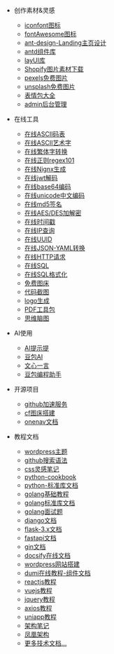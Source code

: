 <!-- _navbar.md -->
<!-- Title -->

* 创作素材&灵感
    * [iconfont图标](https://www.iconfont.cn/)
    * [fontAwesome图标](https://fontawesome.com.cn/v5)
    * [ant-design-Landing主页设计](https://landing.ant.design/index-cn) 
    * [antd组件库](https://ant-design.antgroup.com/components/overview-cn)
    * [layUI库](https://layui.dev/docs/2/)
    * [Shopify图片素材下载](https://www.shopify.com/stock-photos/)
    * [pexels免费图片](https://www.pexels.com/)
    * [unsplash免费图片](https://unsplash.com/)
    * [表情包大全](https://fabiaoqing.com/)
    * [admin后台管理](https://github.com/search?q=in%3Adescribe+admin+stars%3A%3E1000&type=repositories)

* 在线工具
    * [在线ASCII码表](https://www.fly63.com/tool/ascii/)
    * [在线ASCII艺术字](https://www.fly63.com/tool/ascii/)
    * [在线繁体字转换](https://www.aies.cn/)
    * [在线正则regex101](https://regex101.com/)
    * [在线Nignx生成](https://www.digitalocean.com/community/tools/nginx?global.app.lang=zhCN)
    * [在线jwt解码](https://jwt.io/)
    * [在线base64编码](https://www.toolhelper.cn/EncodeDecode/Base64)
    * [在线unicode中文编码](https://www.toolhelper.cn/EncodeDecode/UnicodeChinese)
    * [在线md5签名](https://www.zxgj.cn/g/md5)
    * [在线AES/DES加解密](https://www.fly63.com/tool/cipher/)
    * [在线时间戳](https://www.zxgj.cn/g/unix)
    * [在线IP查询](https://ip.sb/)
    * [在线UUID](https://www.zxgj.cn/g/uuid)
    * [在线JSON-YAML转换](https://www.fly63.com/tool/jsonyaml/)
    * [在线HTTP请求](https://www.toolscat.com/dev/postman)
    * [在线SQL](https://www.db-fiddle.com/)
    * [在线SQL格式化](https://www.zxgj.cn/g/sqlformat)
    * [免费图床](https://sm.ms/)
    * [代码截图](https://carbon.now.sh/)
    * [logo生成](https://www.uugai.com/)
    * [PDF工具包](https://smallpdf.com/cn/pdf-tools)
    * [思维脑图](https://www.mindline.cn/webapp)

* AI使用
    * [AI提示提](https://www.jyshare.com/front-end/9127/)
    * [豆包AI](https://www.doubao.com/chat/)
    * [文心一言](https://yiyan.baidu.com/)
    * [豆包编程助手](https://www.marscode.cn/)

* 开源项目
    * [github加速服务](https://github.com/hunshcn/gh-proxy)
    * [cf图床搭建](https://github.com/MarSeventh/CloudFlare-ImgBed)
    * [onenav文档](https://doc.xiaoz.org/books/onenav/page/a1d0c)

* 教程文档
    * [wordpress主题](https://cn.wordpress.org/themes/)
    * [github搜索语法](https://github.com/zhazhanitian/weekly/blob/main/learning/GitHub%E6%90%9C%E7%B4%A2%E7%9A%84%E6%AD%A3%E7%A1%AE%E5%A7%BF%E5%8A%BF.md)
    * [css灵感笔记](https://csscoco.com/inspiration/#/./init)
    * [python-cookbook](https://python3-cookbook.readthedocs.io/zh-cn/latest/preface.html)
    * [python-标准库文档](https://docs.python.org/zh-cn/3.8/py-modindex.html)
    * [golang基础教程](https://www.topgoer.cn/docs/gomianshiti/mianshiti)
    * [golang标准库文档](https://word.topgoer.com/)
    * [golang面试题](https://www.topgoer.cn/docs/gomianshiti/mianshiti)
    * [django文档](https://docs.djangoproject.com/zh-hans/5.1/)
    * [flask-3.x文档](https://dormousehole.readthedocs.io/en/latest/index.html)
    * [fastapi文档](https://fastapi.tiangolo.com/zh/tutorial/)
    * [gin文档](https://gin-gonic.com/zh-cn/docs/)
    * [docsify在线文档](https://docsify.js.org/#/zh-cn/quickstart)
    * [wordpress网站搭建](https://developer.wordpress.org/advanced-administration/before-install/howto-install/)   
    * [dumi在线教程-组件文档](https://d.umijs.org/)
    * [reactjs教程](https://react.docschina.org/learn/start-a-new-react-project)
    * [vuejs教程](https://cn.vuejs.org/guide/introduction.html)
    * [jquery教程](https://www.w3ccoo.com/jquery/)
    * [axios教程](https://www.javasoho.com/axios/index.html)
    * [uniapp教程](https://zh.uniapp.dcloud.io/tutorial/)
    * [架构笔记](https://zq99299.github.io/note-architect/hc/)
    * [凤凰架构](https://icyfenix.cn/)
    * [更多技术文档...]()
